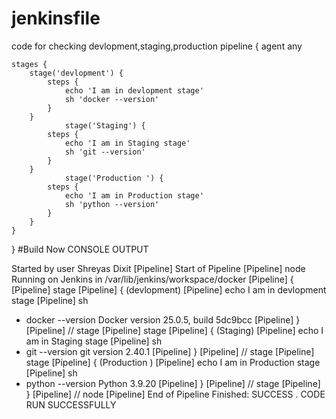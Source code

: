 # jenkinsfile
code for checking devlopment,staging,production
pipeline {
    agent any

    stages {
        stage('devlopment') {
            steps {
                echo 'I am in devlopment stage'
                sh 'docker --version'
            }
        }
                stage('Staging') {
            steps {
                echo 'I am in Staging stage'
                sh 'git --version'
            }
        }
                stage('Production ') {
            steps {
                echo 'I am in Production stage'
                sh 'python --version'
            }
        }
    }
}
#Build Now CONSOLE OUTPUT

Started by user Shreyas Dixit
[Pipeline] Start of Pipeline
[Pipeline] node
Running on Jenkins in /var/lib/jenkins/workspace/docker
[Pipeline] {
[Pipeline] stage
[Pipeline] { (devlopment)
[Pipeline] echo
I am in devlopment stage
[Pipeline] sh
+ docker --version
Docker version 25.0.5, build 5dc9bcc
[Pipeline] }
[Pipeline] // stage
[Pipeline] stage
[Pipeline] { (Staging)
[Pipeline] echo
I am in Staging stage
[Pipeline] sh
+ git --version
git version 2.40.1
[Pipeline] }
[Pipeline] // stage
[Pipeline] stage
[Pipeline] { (Production )
[Pipeline] echo
I am in Production stage
[Pipeline] sh
+ python --version
Python 3.9.20
[Pipeline] }
[Pipeline] // stage
[Pipeline] }
[Pipeline] // node
[Pipeline] End of Pipeline
Finished: SUCCESS
.
CODE RUN SUCCESSFULLY

